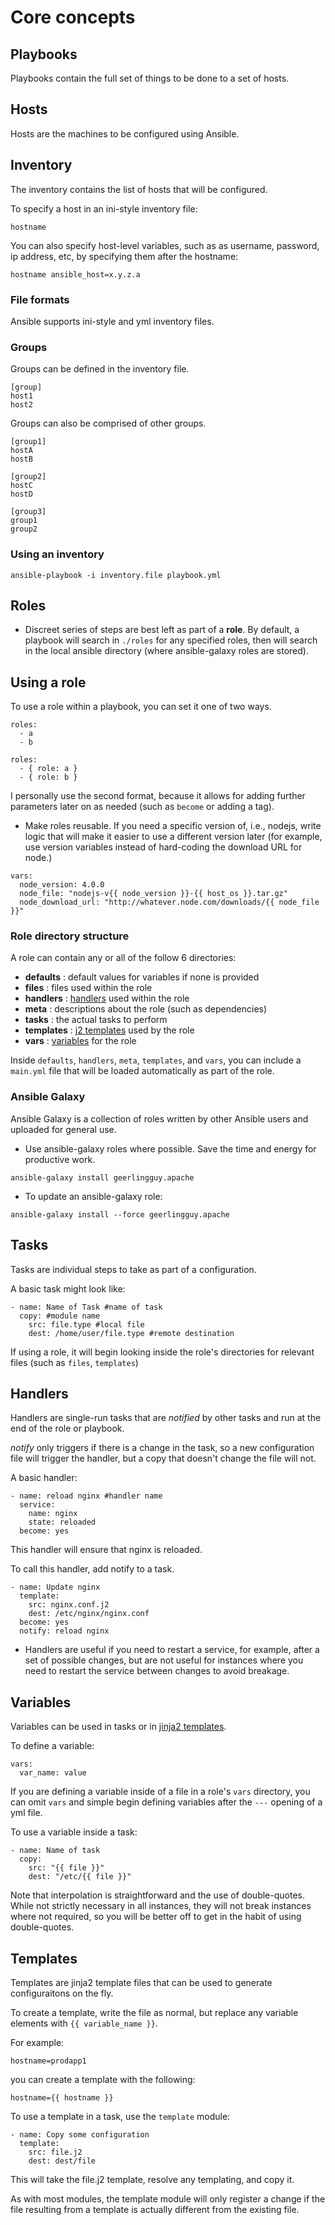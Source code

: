 # Core concepts
## Playbooks
Playbooks contain the full set of things to be done to a set of hosts.

## Hosts
Hosts are the machines to be configured using Ansible.

## Inventory
The inventory contains the list of hosts that will be configured.

To specify a host in an ini-style inventory file:
````
hostname
````

You can also specify host-level variables, such as as username, password, ip address, etc, by specifying them after the hostname:
````
hostname ansible_host=x.y.z.a
````

### File formats
Ansible supports ini-style and yml inventory files.

### Groups
Groups can be defined in the inventory file.

````
[group]
host1
host2
````

Groups can also be comprised of other groups.
````
[group1]
hostA
hostB

[group2]
hostC
hostD

[group3]
group1
group2
````


### Using an inventory
````ansible-playbook -i inventory.file playbook.yml````


## Roles
- Discreet series of steps are best left as part of a **role**.  By default, a playbook will search in ````./roles```` for any specified roles, then will search in the local ansible directory (where ansible-galaxy roles are stored).

## Using a role
To use a role within a playbook, you can set it one of two ways.

````
roles:
  - a
  - b
````

````
roles:
  - { role: a }
  - { role: b }
````

I personally use the second format, because it allows for adding further parameters later on as needed (such as ````become```` or adding a tag).

- Make roles reusable.  If you need a specific version of, i.e., nodejs, write logic that will make it easier to use a different version later (for example, use version variables instead of hard-coding the download URL for node.)

````
vars:
  node_version: 4.0.0
  node_file: "nodejs-v{{ node_version }}-{{ host_os }}.tar.gz"
  node_download_url: "http://whatever.node.com/downloads/{{ node_file }}"
````

### Role directory structure
A role can contain any or all of the follow 6 directories:
- **defaults** : default values for variables if none is provided
- **files** : files used within the role
- **handlers** : [handlers](#handlers) used within the role
- **meta** : descriptions about the role (such as dependencies)
- **tasks** : the actual tasks to perform
- **templates** : [j2 templates](#j2) used by the role
- **vars** : [variables](#vars) for the role

Inside ````defaults````, ````handlers````, ````meta````, ````templates````, and ````vars````, you can include a ````main.yml```` file that will be loaded automatically as part of the role. 

### Ansible Galaxy
Ansible Galaxy is a collection of roles written by other Ansible users and uploaded for general use.
- Use ansible-galaxy roles where possible.  Save the time and energy for productive work.

````
ansible-galaxy install geerlingguy.apache
````

- To update an ansible-galaxy role:

````
ansible-galaxy install --force geerlingguy.apache
````

## Tasks
Tasks are individual steps to take as part of a configuration.

A basic task might look like:
````
- name: Name of Task #name of task
  copy: #module name
    src: file.type #local file
    dest: /home/user/file.type #remote destination
````
If using a role, it will begin looking inside the role's directories for relevant files (such as ````files````, ````templates````)

## <a name="handlers">Handlers</a>
Handlers are single-run tasks that are *notified* by other tasks and run at the end of the role or playbook.

*notify* only triggers if there is a change in the task, so a new configuration file will trigger the handler, but a copy that doesn't change the file will not.

A basic handler:
````
- name: reload nginx #handler name
  service:
    name: nginx
    state: reloaded
  become: yes
````

This handler will ensure that nginx is reloaded.

To call this handler, add notify to a task.

````
- name: Update nginx
  template:
    src: nginx.conf.j2
    dest: /etc/nginx/nginx.conf
  become: yes
  notify: reload nginx
````

- Handlers are useful if you need to restart a service, for example, after a set of possible changes, but are not useful for instances where you need to restart the service between changes to avoid breakage.

## <a name="vars">Variables</a>
Variables can be used in tasks or in [jinja2 templates](#j2).

To define a variable:
````
vars:
  var_name: value
````

If you are defining a variable inside of a file in a role's ````vars```` directory, you can omit ````vars```` and simple begin defining variables after the ````---```` opening of a yml file.

To use a variable inside a task:
````
- name: Name of task
  copy:
    src: "{{ file }}"
    dest: "/etc/{{ file }}"
````

Note that interpolation is straightforward and the use of double-quotes.  While not strictly necessary in all instances, they will not break instances where not required, so you will be better off to get in the habit of using double-quotes.



## <a name="j2">Templates</a>
Templates are jinja2 template files that can be used to generate configuraitons on the fly.

To create a template, write the file as normal, but replace any variable elements with ````{{ variable_name }}````.

For example:
````
hostname=prodapp1
````

you can create a template with the following:
````
hostname={{ hostname }}
````

To use a template in a task, use the ````template```` module:

````
- name: Copy some configuration
  template:
    src: file.j2
    dest: dest/file
````

This will take the file.j2 template, resolve any templating, and copy it.

As with most modules, the template module will only register a change if the file resulting from a template is actually different from the existing file.
